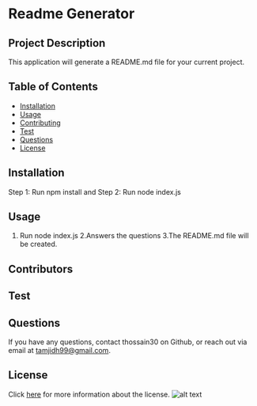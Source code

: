 
# Readme Generator

## Project Description
This application will generate a README.md file for your current project.

## Table of Contents
* [Installation](#installation)
* [Usage](#usage)
* [Contributing](#contributing)
* [Test](#test)
* [Questions](#questions)
* [License](#license)

## Installation
Step 1: Run npm install and Step 2: Run node index.js

## Usage
1. Run node index.js 
                  2.Answers the questions 
                  3.The README.md file will be created.

## Contributors


## Test


## Questions 
If you have any questions, contact thossain30 on Github, or reach out via email at tamjidh99@gmail.com.

## License
Click [here](https://opensource.org/licenses/Apache-2.0) for more information about the license.
![alt text](https://img.shields.io/badge/License-Apache%202.0-blue.svg)
